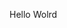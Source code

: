 Hello Wolrd






















































































































































































































































































































































































































































































































































































































































































































































































































































































































































































































































































































































































































































































































































































































































































































































































































































































































































































































































































































































































































































































































































































































































































































































































































































































































































































































































































































































































































































































































































































































































































































































































































































































































































































































































































































































